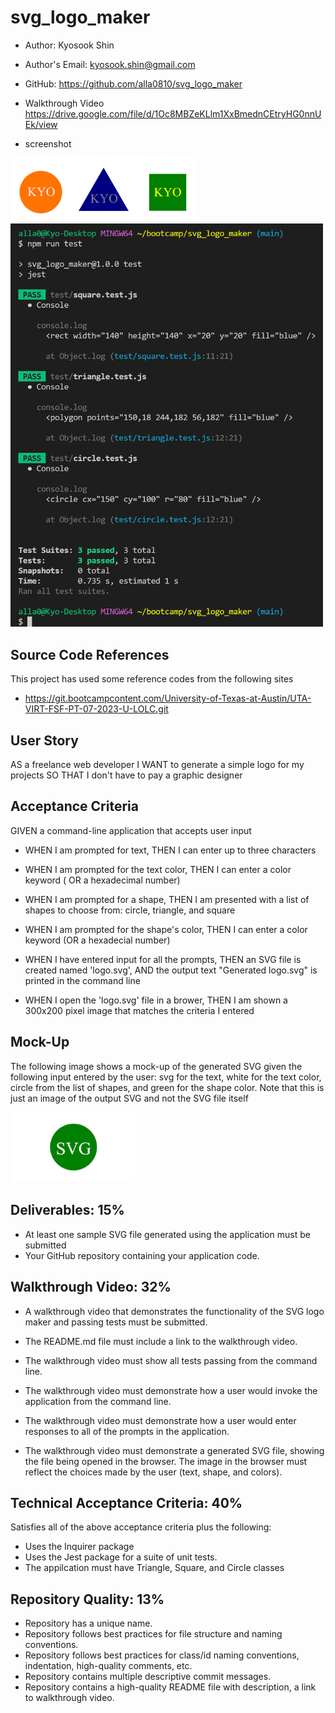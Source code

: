 # svg_logo_maker

  * Author: Kyosook Shin
  * Author's Email: kyosook.shin@gmail.com  
  * GitHub: https://github.com/alla0810/svg_logo_maker
  * Walkthrough Video
    https://drive.google.com/file/d/1Oc8MBZeKLlm1XxBmednCEtryHG0nnUEk/view
    

  * screenshot  
<img src='./images/screen1.png' width="300">  

<img src='./images/screen2.png' width="500" >



## Source Code References
  This project has used some reference codes from the following sites

   * https://git.bootcampcontent.com/University-of-Texas-at-Austin/UTA-VIRT-FSF-PT-07-2023-U-LOLC.git   

   
## User Story

AS a freelance web developer
I WANT to generate a simple logo for my projects
SO THAT I don't have to pay a graphic designer


## Acceptance Criteria

GIVEN a command-line application that accepts user input

* WHEN I am prompted for text, THEN I can enter up to three characters

* WHEN I am prompted for the text color, THEN I can enter a color keyword ( OR a hexadecimal number)

* WHEN I am prompted for a shape, THEN I am presented with a list of shapes to choose from: circle, triangle, and square

* WHEN I am prompted for the shape's color, THEN I can enter a color keyword (OR a hexadecial number)

* WHEN I have entered input for all the prompts, THEN an SVG file is created named 'logo.svg', AND the output text "Generated logo.svg" is printed in the command line

* WHEN I open the 'logo.svg' file in a brower, THEN I am shown a 300x200 pixel image that matches the criteria I entered


## Mock-Up
The following image shows a mock-up of the generated SVG given the following input entered by the user: svg for the text, white for the text color, circle from the list of shapes, and green for the shape color.  Note that this is just an image of the output SVG and not the SVG file itself

<img src='./images/10-oop-homework-demo.png' width="200" >

## Deliverables: 15%
* At least one sample SVG file generated using the application must be submitted
* Your GitHub repository containing your application code.

## Walkthrough Video: 32%
* A walkthrough video that demonstrates the functionality of the SVG logo maker and passing tests must be submitted.

* The README.md file must include a link to the walkthrough video.

* The walkthrough video must show all tests passing from the command line.

* The walkthrough video must demonstrate how a user would invoke the application from the command line.

* The walkthrough video must demonstrate how a user would enter responses to all of the prompts in the application.

* The walkthrough video must demonstrate a generated SVG file, showing the file being opened in the browser.  The image in the browser must reflect the choices made by the user (text, shape, and colors).

## Technical Acceptance Criteria: 40%

Satisfies all of the above acceptance criteria plus the following:
* Uses the Inquirer package
* Uses the Jest package for a suite of unit tests.
* The appilcation must have Triangle, Square, and Circle classes

## Repository Quality: 13%

* Repository has a unique name.
* Repository follows best practices for file structure and naming conventions.
* Repository follows best practices for class/id naming conventions, indentation, high-quality comments, etc.
* Repository contains multiple descriptive commit messages.
* Repository contains a high-quality README file with description, a link to walkthrough video.
